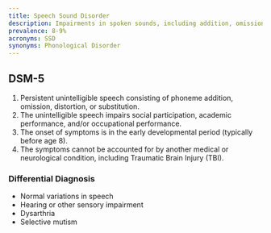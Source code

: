 ```yaml
---
title: Speech Sound Disorder
description: Impairments in spoken sounds, including addition, omission, distortion, and substitution of word phonemes.
prevalence: 8-9%
acronyms: SSD
synonyms: Phonological Disorder
---
```


## DSM-5
1. Persistent unintelligible speech consisting of phoneme addition, omission, distortion, or substitution.  
2. The unintelligible speech impairs social participation, academic performance, and/or occupational performance.  
3. The onset of symptoms is in the early developmental period (typically before age 8).  
4. The symptoms cannot be accounted for by another medical or neurological condition, including Traumatic Brain Injury (TBI).  

### Differential Diagnosis
- Normal variations in speech  
- Hearing or other sensory impairment  
- Dysarthria  
- Selective mutism